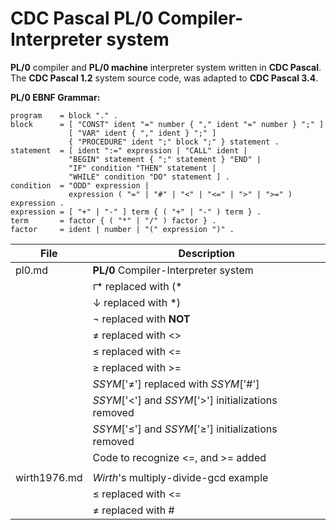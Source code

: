 # CDC Pascal PL/0 Compiler-Interpreter system
**PL/0** compiler and **PL/0 machine** interpreter system written in **CDC Pascal**. The **CDC Pascal 1.2** system source code, was adapted to **CDC Pascal 3.4**. 

**PL/0 EBNF Grammar:**
```
program    = block "." .
block      = [ "CONST" ident "=" number { "," ident "=" number } ";" ]
             [ "VAR" ident { "," ident } ";" ]
             { "PROCEDURE" ident ";" block ";" } statement .
statement  = [ ident ":=" expression | "CALL" ident |
             "BEGIN" statement { ";" statement } "END" |
             "IF" condition "THEN" statement |
             "WHILE" condition "DO" statement ] .
condition  = "ODD" expression |
             expression ( "=" | "#" | "<" | "<=" | ">" | ">=" ) expression .
expression = [ "+" | "-" ] term { ( "+" | "-" ) term } .
term       = factor { ( "*" | "/" ) factor } .
factor     = ident | number | "(" expression ")" .
```

|File        | Description                                             |
|------------|---------------------------------------------------------|
|pl0.md      |**PL/0** Compiler-Interpreter system                     |
|            |&#8625; replaced with (\*                                |            
|            |&downarrow; replaced with \*)                            |            
|            |&not; replaced with **NOT**                              |
|            |&ne; replaced with <>                                    |
|            |&le; replaced with <=                                    |
|            |&ge; replaced with >=                                    |
|            |*SSYM*['&ne;'] replaced with *SSYM*['#']                 |
|            |*SSYM*['<'] and *SSYM*['>'] initializations removed      |
|            |*SSYM*['&le;'] and *SSYM*['&ge;'] initializations removed|
|            |Code to recognize <=, and >= added                       |
|            |                                                         |
|wirth1976.md|*Wirth*'s multiply-divide-gcd example                    |
|            |&le; replaced with <=                                    |
|            |&ne; replaced with #                                     |

